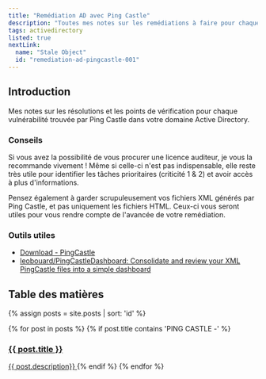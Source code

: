 ```yaml
---
title: "Remédiation AD avec Ping Castle"
description: "Toutes mes notes sur les remédiations à faire pour chaque Rule ID"
tags: activedirectory
listed: true
nextLink:
  name: "Stale Object"
  id: "remediation-ad-pingcastle-001"
---
```


## Introduction

Mes notes sur les résolutions et les points de vérification pour chaque vulnérabilité trouvée par Ping Castle dans votre domaine Active Directory.

### Conseils

Si vous avez la possibilité de vous procurer une licence auditeur, je vous la recommande vivement ! Même si celle-ci n'est pas indispensable, elle reste très utile pour identifier les tâches prioritaires (criticité 1 & 2) et avoir accès à plus d'informations.

Pensez également à garder scrupuleusement vos fichiers XML générés par Ping Castle, et pas uniquement les fichiers HTML. Ceux-ci vous seront utiles pour vous rendre compte de l'avancée de votre remédiation.

### Outils utiles

- [Download - PingCastle](https://www.pingcastle.com/download/)
- [leobouard/PingCastleDashboard: Consolidate and review your XML PingCastle files into a simple dashboard](https://github.com/leobouard/PingCastleDashboard)

## Table des matières

{% assign posts = site.posts | sort: 'id' %}
<div class="summary">
  {% for post in posts %}
    {% if post.title contains 'PING CASTLE -' %}
      <a href="{{ post.id }}">
          <h3>{{ post.title }}</h3>
          <span>{{ post.description}}</span>
      </a>
    {% endif %}
  {% endfor %}
</div>
